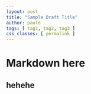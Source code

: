 ```yaml
---
layout: post
title: "Sample Draft Title"
author: paulo
tags: [ tag1, tag2, tag3 ]
css_classes: [ permalink ]
---
```


# Markdown here

## hehehe
